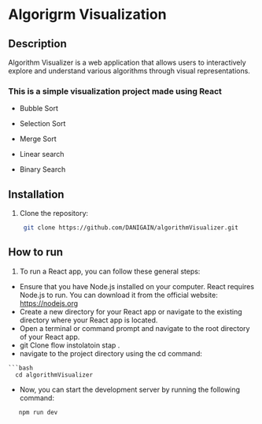 

# Algorigrm Visualization

## Description
Algorithm Visualizer is a web application that allows users to interactively explore and understand various algorithms through visual representations.

### This is a simple visualization project made using React  
 - Bubble Sort 
 - Selection Sort
 - Merge Sort

 - Linear search 
 - Binary Search




## Installation
1. Clone the repository:
   ```bash
    git clone https://github.com/DANIGAIN/algorithmVisualizer.git

## How to run 
 1. To run a React app, you can follow these general steps:
   - Ensure that you have Node.js installed on your computer. React requires Node.js to run. You can download it from the official website: https://nodejs.org
   - Create a new directory for your React app or navigate to the existing directory where your React app is located.
   - Open a terminal or command prompt and navigate to the root directory of your React app.
   - git Clone  flow instolatoin stap .
   - navigate to the project directory using the cd command:

    ```bash
      cd algorithmVisualizer

   - Now, you can start the development server by running the following command:

   ```bash
      npm run dev
     
    


